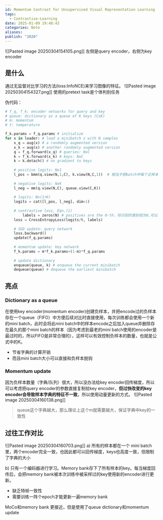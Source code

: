 ```yaml
---
id: Momentum Contrast for Unsupervised Visual Representation Learning
tags:
  - Contrastive-Learning
date: 2025-01-09 19:48:43
categories: Note
aliases: 
publish: "2020"
---
```

![[Pasted image 20250304154105.png]]
左侧是query encoder，右侧为key encoder
## 是什么
通过无监督对比学习的方法(loss:InfoNCE)来学习图像的特征。
![[Pasted image 20250304154327.png]]
使用的pretext task是个体判别任务

伪代码：
```python
# f_q, f_k: encoder networks for query and key 
# queue: dictionary as a queue of K keys (CxK) 
# m: momentum 
# t: temperature  

f_k.params = f_q.params # initialize 
for x in loader: # load a minibatch x with N samples 
	x_q = aug(x) # a randomly augmented version 
	x_k = aug(x) # another randomly augmented version  
	q = f_q.forward(x_q) # queries: NxC 
	k = f_k.forward(x_k) # keys: NxC 
	k = k.detach() # no gradient to keys  
	
	# positive logits: Nx1 
	l_pos = bmm(q.view(N,1,C), k.view(N,C,1))  # 相当于把batch中每个正样本对之间求了cosine临近
	
	# negative logits: NxK 
	l_neg = mm(q.view(N,C), queue.view(C,K))  
	
	# logits: Nx(1+K) 
	logits = cat([l_pos, l_neg], dim=1)  
	
	# contrastive loss, Eqn.(1) 
		labels = zeros(N) # positives are the 0-th，将识别的类别视为0,可以直接使用CrossEntropyLoss
	loss = CrossEntropyLoss(logits/t, labels)  
	
	# SGD update: query network 
	loss.backward() 
	update(f_q.params)  
	
	# momentum update: key network 
	f_k.params = m*f_k.params+(1-m)*f_q.params  
	
	# update dictionary 
	enqueue(queue, k) # enqueue the current minibatch 
	dequeue(queue) # dequeue the earliest minibatch

```

## 亮点

### Dictionary as a queue
在使用key encoder(momentum encoder)创建负样本，并把encode过的负样本存在一个queue（FIFO）中方便后续对比时直接使用，每次训练都会使用一个新的mini batch，此时会将此mini batch中的样本encode之后加入queue并删除存在最久的那个mini batch的样本（因为考虑到最老的mini batch使用的encoder是最过时的，所以FIFO是非常合理的），这样可以有效控制负样本的数量，也就是公式中的K。
- 节省字典的计算开销
- 而且mini batch大小可以直接和负样本脱钩

### Momentum update
因为负样本数量（字典/队列）很大，所以没办法给key encoder回传梯度，所以可以考虑把query encoder的参数直接复制给key encoder，**但过快改变的key encoder会导致样本字典的特征不一致**，所以使用动量更新的方式。
![[Pasted image 20250304160138.png]]
> queue这个字典越大，那么理论上这个m就需要越大，保证字典中key的一致性

## 过往工作对比
![[Pasted image 20250304160703.png]]
a)
所有的样本都在一个 mini batch 里，两个encoder完全一致，也因此都可以回传梯度，keys也高度一致，但限制了字典的大小

b)
只有一个编码器进行学习。Memory bank存下了所有样本的key。每当梯度回传后，会把memory bank被本次训练中被采样过的key使用新的encoder进行更新。
- 缺乏特帧一致性
- 需要训练一阵个epoch才能更新一遍memory bank

MoCo和memory bank 更接近，但是使用了queue dictionary和momentum update

